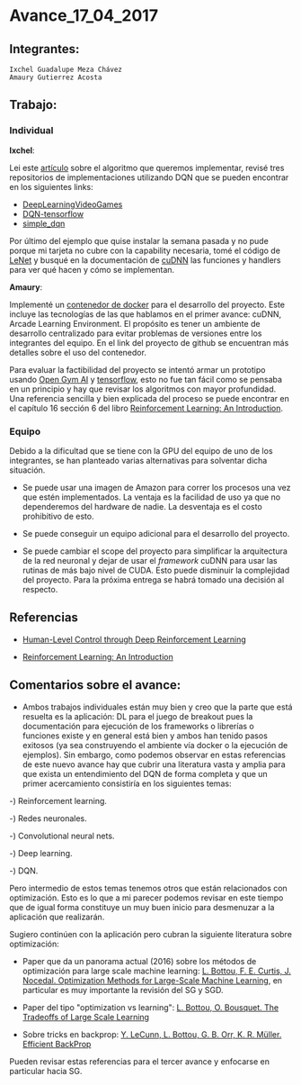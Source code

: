 # Avance_17_04_2017
## Integrantes:

    Ixchel Guadalupe Meza Chávez  
    Amaury Gutierrez Acosta  

## Trabajo:
### Individual

**Ixchel**:  

Lei este [artículo](https://www.dropbox.com/s/auocakuljym0hec/mnih2015.pdf?dl=0) sobre el algoritmo que queremos implementar, revisé tres repositorios de implementaciones utilizando DQN que se pueden encontrar en los siguientes links:
* [DeepLearningVideoGames](https://github.com/asrivat1/DeepLearningVideoGames)  
* [DQN-tensorflow](https://github.com/devsisters/DQN-tensorflow)  
* [simple_dqn](https://github.com/tambetm/simple_dqn/tree/master/src)  

Por último del ejemplo que quise instalar la semana pasada y no pude porque mi tarjeta no cubre con la capability necesaria, tomé el código de [LeNet](https://github.com/tbennun/cudnn-training/blob/master/lenet.cu) y busqué en la documentación de [cuDNN](https://www.dropbox.com/s/z6lolxum907go04/cudnn_library.pdf?dl=0) las funciones y handlers para ver qué hacen y cómo se implementan.

**Amaury**:

Implementé un [contenedor de docker](https://github.com/amaurs/docker-cudnn) para el desarrollo del proyecto. Este incluye las tecnologías de las que hablamos en el primer avance: cuDNN, Arcade Learning Environment. El propósito es tener un ambiente de desarrollo centralizado para evitar problemas de versiones entre los integrantes del equipo. En el link del proyecto de github se encuentran más detalles sobre el uso del contenedor.

Para evaluar la factibilidad del proyecto se intentó armar un prototipo usando [Open Gym AI](https://github.com/openai/gym) y [tensorflow](https://github.com/tensorflow/tensorflow), esto no fue tan fácil como se pensaba en un principio y hay que revisar los algoritmos con mayor profundidad. Una referencia sencilla y bien explicada del proceso se puede encontrar en el capítulo 16 sección 6 del libro [Reinforcement Learning: An Introduction](https://www.dropbox.com/s/w2lyhd3nsyqx7j2/bookdraft2016sep.pdf?dl=0).

### Equipo

Debido a la dificultad que se tiene con la GPU del equipo de uno de los integrantes, se han planteado varias alternativas para solventar dicha situación. 

- Se puede usar una imagen de Amazon para correr los procesos una vez que estén implementados. La ventaja es la facilidad de uso ya que no dependeremos del hardware de nadie. La desventaja es el costo prohibitivo de esto.

- Se puede conseguir un equipo adicional para el desarrollo del proyecto.

- Se puede cambiar el scope del proyecto para simplificar la arquitectura de la red neuronal y dejar de usar el *framework* cuDNN para usar las rutinas de más bajo nivel de CUDA. Esto puede disminuir la complejidad del proyecto. Para la próxima entrega se habrá tomado una decisión al respecto.

 ## Referencias
 
 - [Human-Level Control through Deep Reinforcement Learning](https://www.dropbox.com/s/auocakuljym0hec/mnih2015.pdf?dl=0)

 - [Reinforcement Learning: An Introduction](https://www.dropbox.com/s/w2lyhd3nsyqx7j2/bookdraft2016sep.pdf?dl=0)

 ## Comentarios sobre el avance:

 * Ambos trabajos individuales están muy bien y creo que la parte que está resuelta es la aplicación: DL para el juego de breakout pues la documentación para ejecución de los frameworks o librerías o funciones existe y en general está bien y ambos han tenido pasos exitosos (ya sea construyendo el ambiente vía docker o la ejecución de ejemplos). Sin embargo, como podemos observar en estas referencias de este nuevo avance hay que cubrir una literatura vasta y amplia para que exista un entendimiento del DQN de forma completa y que un primer acercamiento consistiría en los siguientes temas:

-) Reinforcement learning.

-) Redes neuronales.

-) Convolutional neural nets.

-) Deep learning.

-) DQN.

Pero intermedio de estos temas tenemos otros que están relacionados con optimización. Esto es lo que a mi parecer podemos revisar en este tiempo que de igual forma constituye un muy buen inicio para desmenuzar a la aplicación que realizarán. 

Sugiero continúen con la aplicación pero cubran la siguiente literatura sobre optimización:

* Paper que da un panorama actual (2016) sobre los métodos de optimización para large scale machine learning: [L. Bottou, F. E. Curtis, J. Nocedal. Optimization Methods for Large-Scale Machine Learning](http://leon.bottou.org/publications/pdf/tr-optml-2016.pdf), en particular es muy importante la revisión del SG y SGD.

* Paper del tipo "optimization vs learning": [L. Bottou, O. Bousquet. The Tradeoffs of Large Scale Learning](http://leon.bottou.org/publications/pdf/nips-2007.pdf)

* Sobre tricks en backprop: [Y. LeCunn, L. Bottou, G. B. Orr, K. R. Müller. Efficient BackProp](http://yann.lecun.com/exdb/publis/pdf/lecun-98b.pdf)

Pueden revisar estas referencias para el tercer avance y enfocarse en particular hacia SG.







